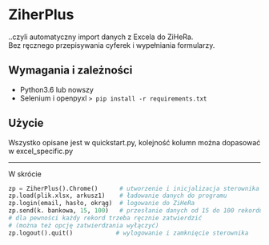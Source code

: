 # ZiherPlus
..czyli automatyczny import danych z Excela do ZiHeRa. \
Bez ręcznego przepisywania cyferek i wypełniania formularzy.

## Wymagania i zależności
- Python3.6 lub nowszy
- Selenium i openpyxl `> pip install -r requirements.txt`

## Użycie

Wszystko opisane jest w quickstart.py, 
kolejność kolumn można dopasować w excel_specific.py

---
W skrócie
```python
zp = ZiherPlus().Chrome()      # utworzenie i inicjalizacja sterownika
zp.load(plik.xlsx, arkusz1)    # ładowanie danych do programu
zp.login(email, hasło, okrąg)  # logowanie do ZiHeRa
zp.send(k. bankowa, 15, 100)   # przesłanie danych od 15 do 100 rekordu
# dla pewności każdy rekord trzeba ręcznie zatwierdzić
# (można też opcję zatwierdzania wyłączyć)
zp.logout().quit()            # wylogowanie i zamknięcie sterownika
```
